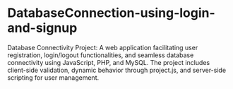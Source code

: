 # DatabaseConnection-using-login-and-signup
Database Connectivity Project: A web application facilitating user registration, login/logout functionalities, and seamless database connectivity using JavaScript, PHP, and MySQL. The project includes client-side validation, dynamic behavior through project.js, and server-side scripting for user management.
